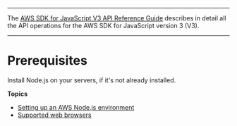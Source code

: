 --------

 The [AWS SDK for JavaScript V3 API Reference Guide](https://docs.aws.amazon.com/AWSJavaScriptSDK/v3/latest/index.html) describes in detail all the API operations for the AWS SDK for JavaScript version 3 \(V3\)\. 

--------

# Prerequisites<a name="jssdk-prerequisites"></a>

Install Node\.js on your servers, if it's not already installed\.

**Topics**
+ [Setting up an AWS Node\.js environment](setting-up-node.md)
+ [Supported web browsers](browsers-supported.md)